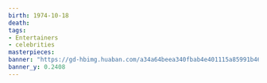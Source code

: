 ```yaml
---
birth: 1974-10-18
death: 
tags: 
- Entertainers
- celebrities
masterpieces:
banner: "https://gd-hbimg.huaban.com/a34a64beea340fbab4e401115a85991b46b7f2f920ca5-L76AoK_fw1200webp"
banner_y: 0.2408
---
```

